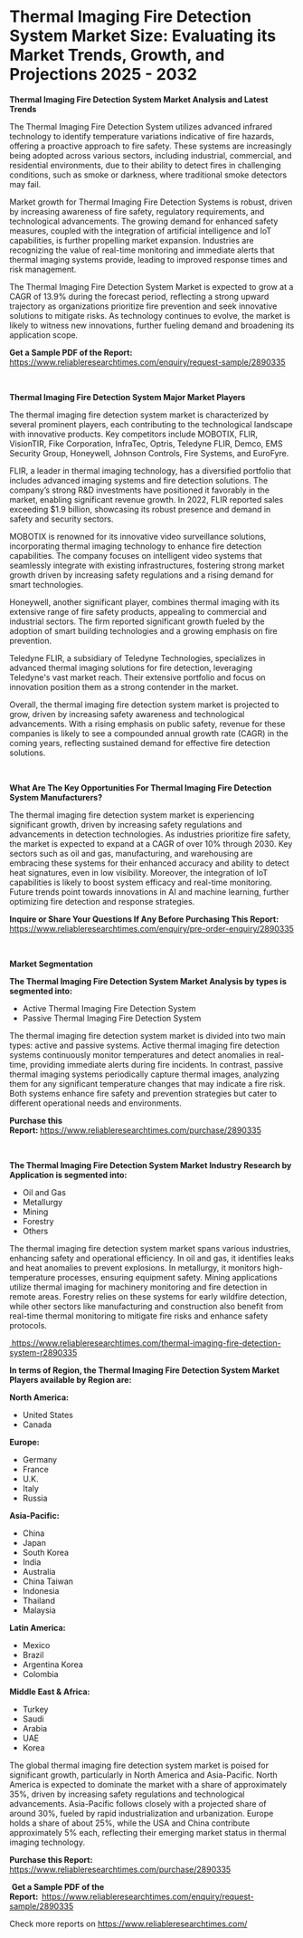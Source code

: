 <p><h1>Thermal Imaging Fire Detection System Market Size: Evaluating its Market Trends, Growth, and Projections 2025 - 2032</h1></p><p><strong>Thermal Imaging Fire Detection System Market Analysis and Latest Trends</strong></p>
<p><p>The Thermal Imaging Fire Detection System utilizes advanced infrared technology to identify temperature variations indicative of fire hazards, offering a proactive approach to fire safety. These systems are increasingly being adopted across various sectors, including industrial, commercial, and residential environments, due to their ability to detect fires in challenging conditions, such as smoke or darkness, where traditional smoke detectors may fail.</p><p>Market growth for Thermal Imaging Fire Detection Systems is robust, driven by increasing awareness of fire safety, regulatory requirements, and technological advancements. The growing demand for enhanced safety measures, coupled with the integration of artificial intelligence and IoT capabilities, is further propelling market expansion. Industries are recognizing the value of real-time monitoring and immediate alerts that thermal imaging systems provide, leading to improved response times and risk management.</p><p>The Thermal Imaging Fire Detection System Market is expected to grow at a CAGR of 13.9% during the forecast period, reflecting a strong upward trajectory as organizations prioritize fire prevention and seek innovative solutions to mitigate risks. As technology continues to evolve, the market is likely to witness new innovations, further fueling demand and broadening its application scope.</p></p>
<p><strong>Get a Sample PDF of the Report:&nbsp;</strong> <a href="https://www.reliableresearchtimes.com/enquiry/request-sample/2890335?utm_campaign=2200&utm_medium=2&utm_source=Github&utm_content=ia&utm_term=14032025&utm_id=thermal-imaging-fire-detection-system">https://www.reliableresearchtimes.com/enquiry/request-sample/2890335</a></p>
<p>&nbsp;</p>
<p><strong>Thermal Imaging Fire Detection System Major Market Players</strong></p>
<p><p>The thermal imaging fire detection system market is characterized by several prominent players, each contributing to the technological landscape with innovative products. Key competitors include MOBOTIX, FLIR, VisionTIR, Fike Corporation, InfraTec, Optris, Teledyne FLIR, Demco, EMS Security Group, Honeywell, Johnson Controls, Fire Systems, and EuroFyre.</p><p>FLIR, a leader in thermal imaging technology, has a diversified portfolio that includes advanced imaging systems and fire detection solutions. The company’s strong R&D investments have positioned it favorably in the market, enabling significant revenue growth. In 2022, FLIR reported sales exceeding $1.9 billion, showcasing its robust presence and demand in safety and security sectors.</p><p>MOBOTIX is renowned for its innovative video surveillance solutions, incorporating thermal imaging technology to enhance fire detection capabilities. The company focuses on intelligent video systems that seamlessly integrate with existing infrastructures, fostering strong market growth driven by increasing safety regulations and a rising demand for smart technologies.</p><p>Honeywell, another significant player, combines thermal imaging with its extensive range of fire safety products, appealing to commercial and industrial sectors. The firm reported significant growth fueled by the adoption of smart building technologies and a growing emphasis on fire prevention.</p><p>Teledyne FLIR, a subsidiary of Teledyne Technologies, specializes in advanced thermal imaging solutions for fire detection, leveraging Teledyne's vast market reach. Their extensive portfolio and focus on innovation position them as a strong contender in the market.</p><p>Overall, the thermal imaging fire detection system market is projected to grow, driven by increasing safety awareness and technological advancements. With a rising emphasis on public safety, revenue for these companies is likely to see a compounded annual growth rate (CAGR) in the coming years, reflecting sustained demand for effective fire detection solutions.</p></p>
<p>&nbsp;</p>
<p><strong>What Are The Key Opportunities For Thermal Imaging Fire Detection System Manufacturers?</strong></p>
<p><p>The thermal imaging fire detection system market is experiencing significant growth, driven by increasing safety regulations and advancements in detection technologies. As industries prioritize fire safety, the market is expected to expand at a CAGR of over 10% through 2030. Key sectors such as oil and gas, manufacturing, and warehousing are embracing these systems for their enhanced accuracy and ability to detect heat signatures, even in low visibility. Moreover, the integration of IoT capabilities is likely to boost system efficacy and real-time monitoring. Future trends point towards innovations in AI and machine learning, further optimizing fire detection and response strategies.</p></p>
<p><strong>Inquire or Share Your Questions If Any Before Purchasing This Report:</strong> <a href="https://www.reliableresearchtimes.com/enquiry/pre-order-enquiry/2890335?utm_campaign=2200&utm_medium=2&utm_source=Github&utm_content=ia&utm_term=14032025&utm_id=thermal-imaging-fire-detection-system">https://www.reliableresearchtimes.com/enquiry/pre-order-enquiry/2890335</a></p>
<p>&nbsp;</p>
<p><strong>Market Segmentation</strong></p>
<p><strong>The Thermal Imaging Fire Detection System Market Analysis by types is segmented into:</strong></p>
<p><ul><li>Active Thermal Imaging Fire Detection System</li><li>Passive Thermal Imaging Fire Detection System</li></ul></p>
<p><p>The thermal imaging fire detection system market is divided into two main types: active and passive systems. Active thermal imaging fire detection systems continuously monitor temperatures and detect anomalies in real-time, providing immediate alerts during fire incidents. In contrast, passive thermal imaging systems periodically capture thermal images, analyzing them for any significant temperature changes that may indicate a fire risk. Both systems enhance fire safety and prevention strategies but cater to different operational needs and environments.</p></p>
<p><strong>Purchase this Report:&nbsp;</strong><a href="https://www.reliableresearchtimes.com/purchase/2890335?utm_campaign=2200&utm_medium=2&utm_source=Github&utm_content=ia&utm_term=14032025&utm_id=thermal-imaging-fire-detection-system">https://www.reliableresearchtimes.com/purchase/2890335</a></p>
<p>&nbsp;</p>
<p><strong>The Thermal Imaging Fire Detection System Market Industry Research by Application is segmented into:</strong></p>
<p><ul><li>Oil and Gas</li><li>Metallurgy</li><li>Mining</li><li>Forestry</li><li>Others</li></ul></p>
<p><p>The thermal imaging fire detection system market spans various industries, enhancing safety and operational efficiency. In oil and gas, it identifies leaks and heat anomalies to prevent explosions. In metallurgy, it monitors high-temperature processes, ensuring equipment safety. Mining applications utilize thermal imaging for machinery monitoring and fire detection in remote areas. Forestry relies on these systems for early wildfire detection, while other sectors like manufacturing and construction also benefit from real-time thermal monitoring to mitigate fire risks and enhance safety protocols.</p></p>
<p><a href="https://www.reliableresearchtimes.com/thermal-imaging-fire-detection-system-r2890335?utm_campaign=2200&utm_medium=2&utm_source=Github&utm_content=ia&utm_term=14032025&utm_id=thermal-imaging-fire-detection-system">&nbsp;https://www.reliableresearchtimes.com/thermal-imaging-fire-detection-system-r2890335</a></p>
<p><strong>In terms of Region, the Thermal Imaging Fire Detection System Market Players available by Region are:</strong></p>
<p>
    <p> <strong> North America: </strong>
        <ul>
            <li>United States</li>
            <li>Canada</li>
        </ul>
        </p> 
    <p> <strong> Europe: </strong>
        <ul>
            <li>Germany</li>
            <li>France</li>
            <li>U.K.</li>
            <li>Italy</li>
            <li>Russia</li>
        </ul>
        </p> 
    <p> <strong> Asia-Pacific: </strong>
        <ul>
            <li>China</li>
            <li>Japan</li>
            <li>South Korea</li>
            <li>India</li>
            <li>Australia</li>
            <li>China Taiwan</li>
            <li>Indonesia</li>
            <li>Thailand</li>
            <li>Malaysia</li>
        </ul>
        </p> 
    <p> <strong> Latin America: </strong>
        <ul>
            <li>Mexico</li>
            <li>Brazil</li>
            <li>Argentina Korea</li>
            <li>Colombia</li>
        </ul>
        </p> 
    <p> <strong> Middle East & Africa: </strong>
        <ul>
            <li>Turkey</li>
            <li>Saudi</li>
            <li>Arabia</li>
            <li>UAE</li>
            <li>Korea</li>
        </ul>
    </p>
    </p>
<p><p>The global thermal imaging fire detection system market is poised for significant growth, particularly in North America and Asia-Pacific. North America is expected to dominate the market with a share of approximately 35%, driven by increasing safety regulations and technological advancements. Asia-Pacific follows closely with a projected share of around 30%, fueled by rapid industrialization and urbanization. Europe holds a share of about 25%, while the USA and China contribute approximately 5% each, reflecting their emerging market status in thermal imaging technology.</p></p>
<p><strong>Purchase this Report: </strong><a href="https://www.reliableresearchtimes.com/purchase/2890335?utm_campaign=2200&utm_medium=2&utm_source=Github&utm_content=ia&utm_term=14032025&utm_id=thermal-imaging-fire-detection-system">https://www.reliableresearchtimes.com/purchase/2890335</a></p>
<p>&nbsp;<strong>Get a Sample PDF of the Report:&nbsp;&nbsp;</strong><a href="https://www.reliableresearchtimes.com/enquiry/request-sample/2890335?utm_campaign=2200&utm_medium=2&utm_source=Github&utm_content=ia&utm_term=14032025&utm_id=thermal-imaging-fire-detection-system">https://www.reliableresearchtimes.com/enquiry/request-sample/2890335</a></p>
<p><strong></strong></p>
<p>Check more reports on <a href="https://www.reliableresearchtimes.com/?utm_campaign=2200&utm_medium=2&utm_source=Github&utm_content=ia&utm_term=14032025&utm_id=thermal-imaging-fire-detection-system">https://www.reliableresearchtimes.com/</a></p>